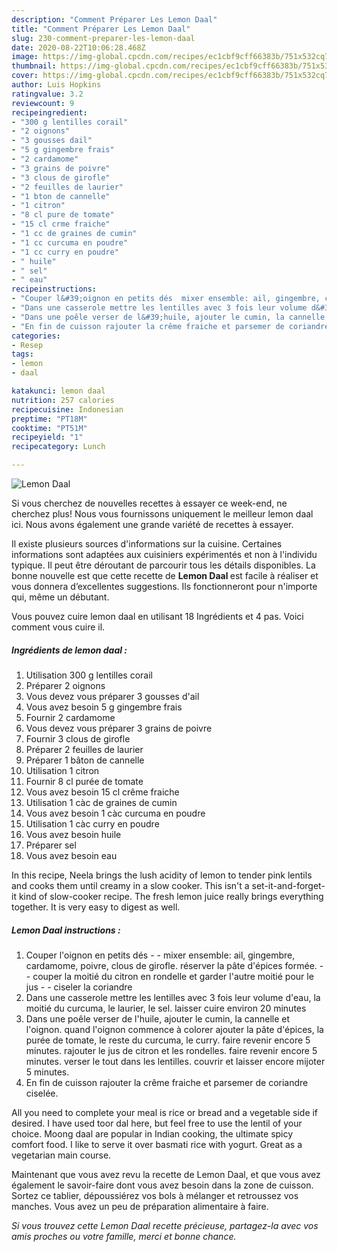 ```yaml
---
description: "Comment Préparer Les Lemon Daal"
title: "Comment Préparer Les Lemon Daal"
slug: 230-comment-preparer-les-lemon-daal
date: 2020-08-22T10:06:28.468Z
image: https://img-global.cpcdn.com/recipes/ec1cbf9cff66383b/751x532cq70/lemon-daal-photo-principale-de-la-recette.jpg
thumbnail: https://img-global.cpcdn.com/recipes/ec1cbf9cff66383b/751x532cq70/lemon-daal-photo-principale-de-la-recette.jpg
cover: https://img-global.cpcdn.com/recipes/ec1cbf9cff66383b/751x532cq70/lemon-daal-photo-principale-de-la-recette.jpg
author: Luis Hopkins
ratingvalue: 3.2
reviewcount: 9
recipeingredient:
- "300 g lentilles corail"
- "2 oignons"
- "3 gousses dail"
- "5 g gingembre frais"
- "2 cardamome"
- "3 grains de poivre"
- "3 clous de girofle"
- "2 feuilles de laurier"
- "1 bton de cannelle"
- "1 citron"
- "8 cl pure de tomate"
- "15 cl crme fraiche"
- "1 cc de graines de cumin"
- "1 cc curcuma en poudre"
- "1 cc curry en poudre"
- " huile"
- " sel"
- " eau"
recipeinstructions:
- "Couper l&#39;oignon en petits dés  mixer ensemble: ail, gingembre, cardamome, poivre, clous de girofle. réserver la pâte d&#39;épices formée.  couper la moitié du citron en rondelle et garder l&#39;autre moitié pour le jus  ciseler la coriandre"
- "Dans une casserole mettre les lentilles avec 3 fois leur volume d&#39;eau, la moitié du curcuma, le laurier, le sel. laisser cuire environ 20 minutes"
- "Dans une poêle verser de l&#39;huile, ajouter le cumin, la cannelle et l&#39;oignon. quand l&#39;oignon commence à colorer ajouter la pâte d&#39;épices, la purée de tomate, le reste du curcuma, le curry. faire revenir encore 5 minutes. rajouter le jus de citron et les rondelles. faire revenir encore 5 minutes. verser le tout dans les lentilles. couvrir et laisser encore mijoter 5 minutes."
- "En fin de cuisson rajouter la crême fraiche et parsemer de coriandre ciselée."
categories:
- Resep
tags:
- lemon
- daal

katakunci: lemon daal 
nutrition: 257 calories
recipecuisine: Indonesian
preptime: "PT18M"
cooktime: "PT51M"
recipeyield: "1"
recipecategory: Lunch

---
```



![Lemon Daal](https://img-global.cpcdn.com/recipes/ec1cbf9cff66383b/751x532cq70/lemon-daal-photo-principale-de-la-recette.jpg)

Si vous cherchez de nouvelles recettes à essayer ce week-end, ne cherchez plus! Nous vous fournissons uniquement le meilleur lemon daal ici. Nous avons également une grande variété de recettes à essayer.

Il existe plusieurs sources d'informations sur la cuisine. Certaines informations sont adaptées aux cuisiniers expérimentés et non à l'individu typique. Il peut être déroutant de parcourir tous les détails disponibles. La bonne nouvelle est que cette recette de <strong> Lemon Daal </strong> est facile à réaliser et vous donnera d’excellentes suggestions. Ils fonctionneront pour n'importe qui, même un débutant.

<!--inarticleads1-->

Vous pouvez cuire lemon daal en utilisant 18 Ingrédients et 4 pas. Voici comment vous cuire il.

##### Ingrédients de lemon daal :

1. Utilisation 300 g lentilles corail
1. Préparer 2 oignons
1. Vous devez vous préparer 3 gousses d&#39;ail
1. Vous avez besoin 5 g gingembre frais
1. Fournir 2 cardamome
1. Vous devez vous préparer 3 grains de poivre
1. Fournir 3 clous de girofle
1. Préparer 2 feuilles de laurier
1. Préparer 1 bâton de cannelle
1. Utilisation 1 citron
1. Fournir 8 cl purée de tomate
1. Vous avez besoin 15 cl crême fraiche
1. Utilisation 1 càc de graines de cumin
1. Vous avez besoin 1 càc curcuma en poudre
1. Utilisation 1 càc curry en poudre
1. Vous avez besoin  huile
1. Préparer  sel
1. Vous avez besoin  eau


In this recipe, Neela brings the lush acidity of lemon to tender pink lentils and cooks them until creamy in a slow cooker. This isn&#39;t a set-it-and-forget-it kind of slow-cooker recipe. The fresh lemon juice really brings everything together. It is very easy to digest as well. 

<!--inarticleads2-->

##### Lemon Daal instructions :

1. Couper l&#39;oignon en petits dés -  - mixer ensemble: ail, gingembre, cardamome, poivre, clous de girofle. réserver la pâte d&#39;épices formée. -  - couper la moitié du citron en rondelle et garder l&#39;autre moitié pour le jus -  - ciseler la coriandre
1. Dans une casserole mettre les lentilles avec 3 fois leur volume d&#39;eau, la moitié du curcuma, le laurier, le sel. laisser cuire environ 20 minutes
1. Dans une poêle verser de l&#39;huile, ajouter le cumin, la cannelle et l&#39;oignon. quand l&#39;oignon commence à colorer ajouter la pâte d&#39;épices, la purée de tomate, le reste du curcuma, le curry. faire revenir encore 5 minutes. rajouter le jus de citron et les rondelles. faire revenir encore 5 minutes. verser le tout dans les lentilles. couvrir et laisser encore mijoter 5 minutes.
1. En fin de cuisson rajouter la crême fraiche et parsemer de coriandre ciselée.


All you need to complete your meal is rice or bread and a vegetable side if desired. I have used toor dal here, but feel free to use the lentil of your choice. Moong daal are popular in Indian cooking, the ultimate spicy comfort food. I like to serve it over basmati rice with yogurt. Great as a vegetarian main course. 

<!--inarticleads1-->

<p>
Maintenant que vous avez revu la recette de Lemon Daal, et que vous avez également le savoir-faire dont vous avez besoin dans la zone de cuisson. Sortez ce tablier, dépoussiérez vos bols à mélanger et retroussez vos manches. Vous avez un peu de préparation alimentaire à faire.
</p>

<p>
<i>Si vous trouvez cette Lemon Daal recette précieuse, partagez-la avec vos amis proches ou votre famille, merci et bonne chance.</i>
</p>
